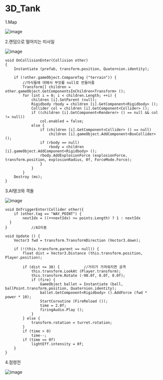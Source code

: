 # 3D_Tank

1.Map

![image](https://user-images.githubusercontent.com/48191157/74037614-f55a9b00-4a01-11ea-9323-42ac5045cd7f.png)

2.랜덤으로 떨어지는 미사일

![image](https://user-images.githubusercontent.com/48191157/74038023-d01a5c80-4a02-11ea-9a7c-ac2d1e6be308.png)

    void OnCollisionEnter(Collision other)
  	{
		Instantiate (prefab, transform.position, Quaternion.identity);

		if (!other.gameObject.CompareTag ("terrain")) {
			//자식들에 대해서 부모를 null로 만들어줌
			Transform[] children = other.gameObject.GetComponentsInChildren<Transform> ();
			for (int i = 0; i < children.Length; ++i) {
				children [i].SetParent (null);
				Rigidbody rbody = children [i].GetComponent<Rigidbody> ();
				Collider col = children [i].GetComponent<Collider> ();
				if ((children [i].GetComponent<Renderer> () == null && col != null))
					col.enabled = false;
				else {
					if (children [i].GetComponent<Collider> () == null)
						children [i].gameObject.AddComponent<BoxCollider> ();
					if (rbody == null)
						rbody = children [i].gameObject.AddComponent<Rigidbody> ();
					rbody.AddExplosionForce (explosionForce, transform.position, explosionRadius, 0f, ForceMode.Force);
					}
				}
			}
		Destroy (ms);
	}

3.AI탱크와 격돌

![image](https://user-images.githubusercontent.com/48191157/74038104-f63ffc80-4a02-11ea-82a3-fa2466b24497.png)

	void OnTriggerEnter(Collider other){
		if (other.tag == "WAY_POINT") {
			nextIdx = ((++nextIdx) >= points.Length) ? 1 : nextIdx
      }
	}           //AI이동

    void Update () {
		Vector3 fwd = transform.TransformDirection (Vector3.down);

		if (!(this.transform.parent == null)) {
			float dist = Vector3.Distance (this.transform.position, Player.position);

			if (dist <= 38) {           //거리가 가까워지면 공격
				this.transform.LookAt (Player.transform);
				this.transform.Rotate (-90.0f, 0.0f, 0.0f);
				if (fire) {
					GameObject ballet = Instantiate (ball, ballPoint.transform.position, Quaternion.identity);
					ballet.GetComponent<Rigidbody> ().AddForce (fwd * power * 10);
					StartCoroutine (FireReload ());
					time = 2.0f;
					firingAudio.Play ();
				}
			} else {
				transform.rotation = turret.rotation;
			}
			if (time > 0)
				time--;
			if (time == 0f)
				lightEff.intensity = 0f;
		}
	}

4.점령전

![image](https://user-images.githubusercontent.com/48191157/74038117-fcce7400-4a02-11ea-9c34-cfd3826af0a4.png)

